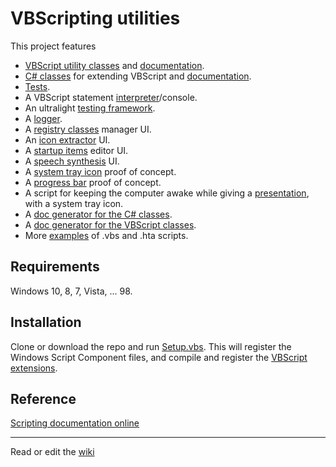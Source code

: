 # VBScripting utilities

This project features

- [VBScript utility classes] and [documentation](docs/VBScriptClasses.md).  
- [C# classes] for extending VBScript and [documentation](docs/CSharpClasses.md).  
- [Tests](spec).  
- A VBScript statement [interpreter]/console.  
- An ultralight [testing framework].  
- A [logger].  
- A [registry classes] manager UI.  
- An [icon extractor] UI.  
- A [startup items] editor UI.  
- A [speech synthesis] UI.  
- A [system tray icon] proof of concept.
- A [progress bar] proof of concept.
- A script for keeping the computer awake while 
  giving a [presentation], with a system tray icon.  
- A [doc generator for the C# classes].  
- A [doc generator for the VBScript classes].  
- More [examples] of .vbs and .hta scripts.  

## Requirements

Windows 10, 8, 7, Vista, ... 98.

## Installation

Clone or download the repo and run [Setup.vbs]. 
This will register the Windows Script Component 
files, and compile and register the [VBScript extensions]. 

## Reference  

[Scripting documentation online]

---

Read or edit the [wiki](../../wiki)

[VBScript utility classes]: class
[C# classes]: .Net
[doc generator for the C# classes]: examples/Generate-the-CSharp-docs.vbs 
[doc generator for the VBScript classes]: examples/Generate-the-VBScript-docs.vbs
[testing framework]: class/TestingFramework.vbs
[logger]: class/VBSLogger.vbs
[examples]: examples
[Setup.vbs]: Setup.vbs
[VBScript extensions]: .Net
[registry classes]: examples/RegistryClasses.hta
[icon extractor]: examples/icon-extractor.hta
[startup items]: examples/StartItems.hta
[speech synthesis]: examples/SpeechSynthesis.hta
[speech synthesis]: examples/SpeechSynthesis.hta
[presentation]: examples/Presentation.vbs
[interpreter]: examples/VBSInterpreter.hta
[system tray icon]: .Net/test/NotifyIcon-test.vbs
[progress bar]: .Net/test/ProgressBar-test.vbs
[Scripting documentation online]: https://docs.microsoft.com/en-us/previous-versions/windows/internet-explorer/ie-developer/scripting-articles/d1et7k7c(v%3dvs.84)

